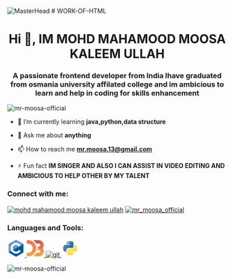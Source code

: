 <img src="https://user-images.githubusercontent.com/74038190/213910845-af37a709-8995-40d6-be59-724526e3c3d7.gif" alt="MasterHead" />
# WORK-OF-HTML
<h1 align="center">Hi 👋, IM MOHD MAHAMOOD MOOSA KALEEM ULLAH</h1>
<h3 align="center">A passionate frontend developer from India Ihave graduated from osmania university affilated college and im ambicious to learn and help in coding for skills enhancement</h3>

<p align="left"> <img src="https://komarev.com/ghpvc/?username=mr-moosa-official&label=Profile%20views&color=0e75b6&style=flat" alt="mr-moosa-official" /> </p>

- 🌱 I’m currently learning **java,python,data structure**

- 💬 Ask me about **anything**

- 📫 How to reach me **mr.moosa.13@gmail.com**

- ⚡ Fun fact **IM SINGER AND ALSO I CAN ASSIST IN VIDEO EDITING AND AMBICIOUS TO HELP OTHER BY MY TALENT**

<h3 align="left">Connect with me:</h3>
<p align="left">
<a href="https://linkedin.com/in/mohd mahamood moosa kaleem ullah" target="blank"><img align="center" src="https://raw.githubusercontent.com/rahuldkjain/github-profile-readme-generator/master/src/images/icons/Social/linked-in-alt.svg" alt="mohd mahamood moosa kaleem ullah" height="30" width="40" /></a>
<a href="https://instagram.com/mr_moosa_official" target="blank"><img align="center" src="https://raw.githubusercontent.com/rahuldkjain/github-profile-readme-generator/master/src/images/icons/Social/instagram.svg" alt="mr_moosa_official" height="30" width="40" /></a>
</p>

<h3 align="left">Languages and Tools:</h3>
<p align="left"> <a href="https://www.cprogramming.com/" target="_blank" rel="noreferrer"> <img src="https://raw.githubusercontent.com/devicons/devicon/master/icons/c/c-original.svg" alt="c" width="40" height="40"/> </a> <a href="https://d3js.org/" target="_blank" rel="noreferrer"> <img src="https://raw.githubusercontent.com/devicons/devicon/master/icons/d3js/d3js-original.svg" alt="d3js" width="40" height="40"/> </a> <a href="https://git-scm.com/" target="_blank" rel="noreferrer"> <img src="https://www.vectorlogo.zone/logos/git-scm/git-scm-icon.svg" alt="git" width="40" height="40"/> </a> <a href="https://www.python.org" target="_blank" rel="noreferrer"> <img src="https://raw.githubusercontent.com/devicons/devicon/master/icons/python/python-original.svg" alt="python" width="40" height="40"/> </a> </p>

<p><img align="center" src="https://github-readme-stats.vercel.app/api/top-langs?username=mr-moosa-official&show_icons=true&locale=en&layout=compact" alt="mr-moosa-official" /></p>
